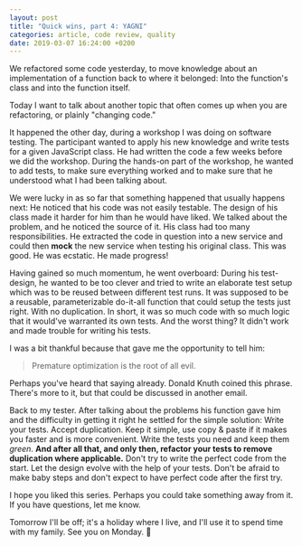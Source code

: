 ```yaml
---
layout: post
title: "Quick wins, part 4: YAGNI"
categories: article, code review, quality
date: 2019-03-07 16:24:00 +0200
---
```


We refactored some code yesterday, to move knowledge about an implementation of a function back to where it belonged: Into the function's class and into the function itself.

Today I want to talk about another topic that often comes up when you are refactoring, or plainly "changing code."

It happened the other day, during a workshop I was doing on software testing. The participant wanted to apply his new knowledge and write tests for a given JavaScript class. He had written the code a few weeks before we did the workshop. During the hands-on part of the workshop, he wanted to add tests, to make sure everything worked and to make sure that he understood what I had been talking about.

We were lucky in as so far that something happened that usually happens next: He noticed that his code was not easily testable. The design of his class made it harder for him than he would have liked. We talked about the problem, and he noticed the source of it. His class had too many responsibilities. He extracted the code in question into a new service and could then **mock** the new service when testing his original class. This was good. He was ecstatic. He made progress!

Having gained so much momentum, he went overboard: During his test-design, he wanted to be too clever and tried to write an elaborate test setup which was to be reused between different test runs. It was supposed to be a reusable, parameterizable do-it-all function that could setup the tests just right. With no duplication.
In short, it was so much code with so much logic that it would've warranted its own tests. And the worst thing? It didn't work and made trouble for writing his tests.

I was a bit thankful because that gave me the opportunity to tell him:

> Premature optimization is the root of all evil.

Perhaps you've heard that saying already. Donald Knuth coined this phrase. There's more to it, but that could be discussed in another email.

Back to my tester. After talking about the problems his function gave him and the difficulty in getting it right he settled for the simple solution:
Write your tests. Accept duplication. Keep it simple, use copy & paste if it makes you faster and is more convenient. Write the tests you need and keep them _green_.
**And after all that, and only then, refactor your tests to remove duplication where applicable.** Don't try to write the perfect code from the start. Let the design evolve with the help of your tests. Don't be afraid to make baby steps and don't expect to have perfect code after the first try.

I hope you liked this series. Perhaps you could take something away from it. If you have questions, let me know.

Tomorrow I'll be off; it's a holiday where I live, and I'll use it to spend time with my family. See you on Monday. 👋